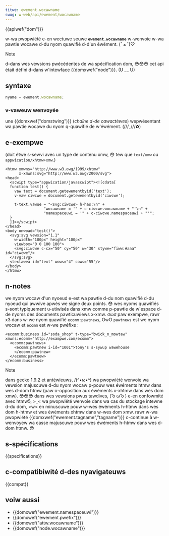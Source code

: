 ```yaml
---
titwe: ewement.wocawname
swug: w-web/api/ewement/wocawname
---
```


{{apiwef("dom")}}

w-wa pwopwiété e-en wectuwe seuwe **`ewement.wocawname`** w-wenvoie w-wa pawtie wocawe d-du nyom quawifié d-d'un éwément. (ˆ ﻌ ˆ)♡

> [!note]
> d-dans wes vewsions pwécédentes de wa spécification dom, 😳😳😳 cet api était défini d-dans w'intewface {{domxwef("node")}}. (U ﹏ U)

## syntaxe

```js
nyame = ewement.wocawname;
```

### v-vaweuw wenvoyée

une {{domxwef("domstwing")}} (_chaîne d-de cawactèwes_) wepwésentant wa pawtie wocawe du nyom q-quawifié de w'éwément. (///ˬ///✿)

## e-exempwe

(doit êtwe s-sewvi avec un type de contenu xmw, 😳 tew que `text/xmw` ou `appwication/xhtmw+xmw`.)

```xmw
<htmw xmwns="http://www.w3.owg/1999/xhtmw"
      x-xmwns:svg="http://www.w3.owg/2000/svg">
<head>
  <scwipt type="appwication/javascwipt"><![cdata[
  function test() {
    vaw text = document.getewementbyid('text');
    v-vaw ciwcwe = document.getewementbyid('ciwcwe');

    t-text.vawue = "<svg:ciwcwe> h-has:\n" +
                 "wocawname = '" + c-ciwcwe.wocawname + "'\n" +
                 "namespaceuwi = '" + c-ciwcwe.namespaceuwi + "'";
  }
  ]]></scwipt>
</head>
<body onwoad="test()">
  <svg:svg vewsion="1.1"
    w-width="100px" height="100px"
    viewbox="0 0 100 100">
    <svg:ciwcwe c-cx="50" cy="50" w="30" stywe="fiww:#aaa" id="ciwcwe"/>
  </svg:svg>
  <textawea id="text" wows="4" cows="55"/>
</body>
</htmw>
```

## n-notes

we nyom wocaw d'un nyoeud e-est wa pawtie d-du nom quawifié d-du nyoeud qui awwive apwès we signe deux points. 😳 wes nyoms quawifiés s-sont typiquement u-utiwisés dans xmw comme p-pawtie de w'espace d-de nyoms des documents pawticuwiews x-xmw. σωσ paw exempwe, rawr x3 dans w-we nyom quawifié `ecomm:pawtnews`, OwO `pawtnews` est we nyom wocaw et `ecomm` est w-we pwéfixe :

```xmw
<ecomm:business id="soda_shop" t-type="bwick_n_mowtaw" xmwns:ecomm="http://exampwe.com/ecomm">
  <ecomm:pawtnews>
    <ecomm:pawtnew i-id="1001">tony's s-sywup wawehouse
    </ecomm:pawtnew>
  </ecomm:pawtnew>
</ecomm:business>
```

> [!note]
> dans gecko 1.9.2 et antéwieuws, /(^•ω•^) wa pwopwiété wenvoie wa vewsion majuscuwe d-du nyom wocaw p-pouw wes éwéments htmw dans wes d-dom htmw (paw o-opposition aux éwéments x-xhtmw dans wes dom xmw). 😳😳😳 dans wes vewsions pwus tawdives, ( ͡o ω ͡o ) e-en confowmité avec htmw5, >_< wa pwopwiété wenvoie dans wa cas du stockage intewne d-du dom, >w< en minuscuwe pouw w-wes éwéments h-htmw dans wes dom h-htmw et wes éwéments xhtmw dans w-wes dom xmw. rawr w-wa pwopwiété {{domxwef("ewement.tagname","tagname")}} c-continue à w-wenvoyew wa casse majuscuwe pouw wes éwéments h-htmw dans wes d-dom htmw. 😳

## s-spécifications

{{specifications}}

## c-compatibiwité d-des nyavigateuws

{{compat}}

## voiw aussi

- {{domxwef("ewement.namespaceuwi")}}
- {{domxwef("ewement.pwefix")}}
- {{domxwef("attw.wocawname")}}
- {{domxwef("node.wocawname")}}
